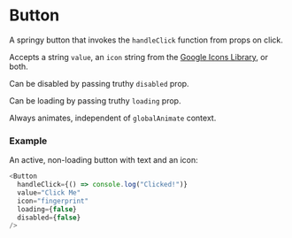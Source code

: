 # Button

A springy button that invokes the `handleClick` function from props on click.

Accepts a string `value`, an `icon` string from the [Google Icons Library](https://material.io/tools/icons/?style=baseline), or both.

Can be disabled by passing truthy `disabled` prop.

Can be loading by passing truthy `loading` prop.

Always animates, independent of `globalAnimate` context.

### Example

An active, non-loading button with text and an icon:

```javascript
<Button
  handleClick={() => console.log("Clicked!")}
  value="Click Me"
  icon="fingerprint"
  loading={false}
  disabled={false}
/>
```
